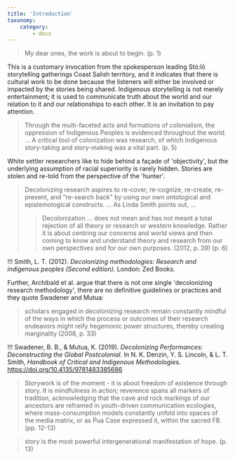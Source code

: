 ```yaml
---
title: 'Introduction'
taxonomy:
    category:
        - docs
---
```


> My dear ones, the work is about to begin. (p. 1)

This is a customary invocation from the spokesperson leading Stó:lō storytelling gatherings Coast Salish territory, and it indicates that there is cultural work to be done because the listeners will either be involved or impacted by the stories being shared. Indigenous storytelling is not merely entertainment; it is used to communicate truth about the world and our relation to it and our relationships to each other. It is an invitation to pay attention.

> Through the multi-faceted acts and formations of colonialism, the oppression of Indigenous Peoples is evidenced throughout the world. ... A critical tool of colonization was research, of which Indigenous story-taking and story-making was a vital part. (p. 5)

White settler researchers like to hide behind a façade of 'objectivity', but the underlying assumption of racial superiority is rarely hidden. Stories are stolen and re-told from the perspective of the 'hunter'.

> Decolonizing research aspires to re-cover, re-cognize, re-create, re-present, and "re-search back" by using our own ontological and epistemological constructs. ... As Linda Smith points out, ...
>> Decolonization ... does not mean and has not meant a total rejection of all theory or research or western knowledge. Rather it is about centring our concerns and world views and then coming to know and understand theory and research from our own perspectives and for our own purposes. (2012, p. 39) (p. 6)

!!! Smith, L. T. (2012). *Decolonizing methodologies: Research and indigenous peoples (Second edition).* London: Zed Books.

Further, Archibald et al. argue that there is not one single 'decolonizing research methodology', there are no definitive guidelines or practices and they quote Swadener and Mutua:

> scholars engaged in decolonizing research remain constantly mindful of the ways in which the process or outcomes of their research endeavors might reify hegemonic power structures, thereby creating marginality (2008, p. 33)


!!! Swadener, B. B., & Mutua, K. (2019). *Decolonizing Performances: Deconstructing the Global Postcolonial.* In N. K. Denzin, Y. S. Lincoln, & L. T. Smith, *Handbook of Critical and Indigenous Methodologies.* <https://doi.org/10.4135/9781483385686>

> Storywork is of the moment - it is about freedom of existence through story. It is mindfulness in action; reverence spans all markers of tradition, acknowledging that the cave and rock markings of our ancestors are reframed in youth-driven communication ecologies, where mass-consumption models constantly unfold into spaces of the media matrix, or as Pua Case expressed it, within the sacred FB. (pp. 12-13)

> story is the most powerful intergenerational manifestation of hope. (p. 13)
